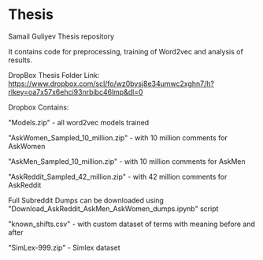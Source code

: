 # Thesis
Samail Guliyev Thesis repository

It contains code for preprocessing, training of Word2vec and analysis of results. 

DropBox Thesis Folder Link: https://www.dropbox.com/scl/fo/wz0bysj8e34umwc2xghn7/h?rlkey=oa7x57x6ehci93nrbibc46lmp&dl=0

Dropbox Contains:

"Models.zip" - all word2vec models trained

"AskWomen_Sampled_10_million.zip" - with 10 million comments for AskWomen

"AskMen_Sampled_10_million.zip" - with 10 million comments for AskMen

"AskReddit_Sampled_42_million.zip" - with 42 million comments for AskReddit

Full Subreddit Dumps can be downloaded using "Download_AskReddit_AskMen_AskWomen_dumps.ipynb" script

"known_shifts.csv" - with custom dataset of terms with meaning before and after 

"SimLex-999.zip" - Simlex dataset







